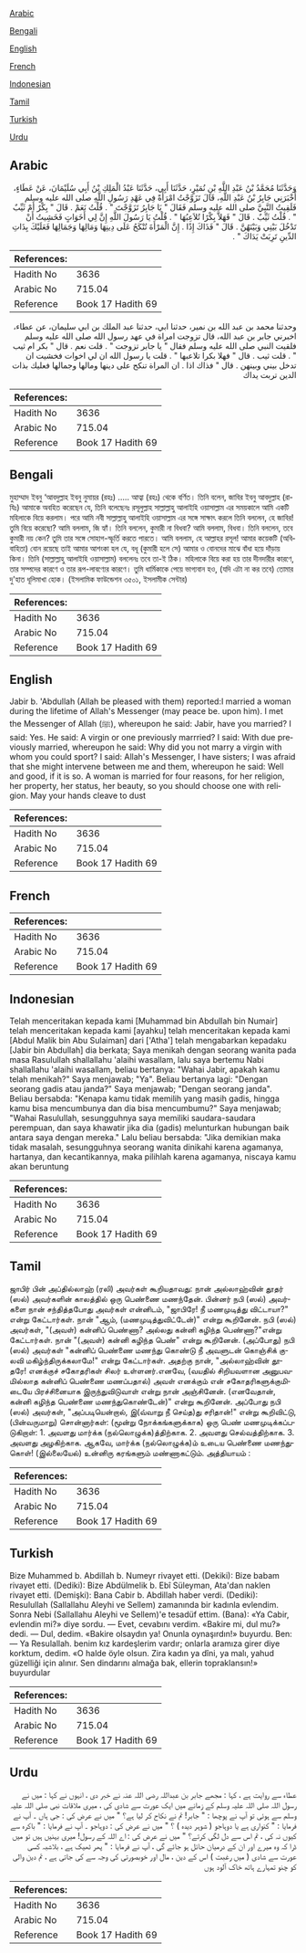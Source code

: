 [Arabic](#arabic)

[Bengali](#bengali)

[English](#english)

[French](#french)

[Indonesian](#indonesian)

[Tamil](#tamil)

[Turkish](#turkish)

[Urdu](#urdu)

## Arabic


<div dir="rtl" lang="ar" style={{fontSize:'larger',backgroundColor:'#f8f9fa',padding:20}}>
وَحَدَّثَنَا مُحَمَّدُ بْنُ عَبْدِ اللَّهِ بْنِ نُمَيْرٍ، حَدَّثَنَا أَبِي، حَدَّثَنَا عَبْدُ الْمَلِكِ بْنُ أَبِي سُلَيْمَانَ، عَنْ عَطَاءٍ، أَخْبَرَنِي جَابِرُ بْنُ عَبْدِ اللَّهِ، قَالَ تَزَوَّجْتُ امْرَأَةً فِي عَهْدِ رَسُولِ اللَّهِ صلى الله عليه وسلم فَلَقِيتُ النَّبِيَّ صلى الله عليه وسلم فَقَالَ ‏"‏ يَا جَابِرُ تَزَوَّجْتَ ‏"‏ ‏.‏ قُلْتُ نَعَمْ ‏.‏ قَالَ ‏"‏ بِكْرٌ أَمْ ثَيِّبٌ ‏"‏ ‏.‏ قُلْتُ ثَيِّبٌ ‏.‏ قَالَ ‏"‏ فَهَلاَّ بِكْرًا تُلاَعِبُهَا ‏"‏ ‏.‏ قُلْتُ يَا رَسُولَ اللَّهِ إِنَّ لِي أَخَوَاتٍ فَخَشِيتُ أَنْ تَدْخُلَ بَيْنِي وَبَيْنَهُنَّ ‏.‏ قَالَ ‏"‏ فَذَاكَ إِذًا ‏.‏ إِنَّ الْمَرْأَةَ تُنْكَحُ عَلَى دِينِهَا وَمَالِهَا وَجَمَالِهَا فَعَلَيْكَ بِذَاتِ الدِّينِ تَرِبَتْ يَدَاكَ ‏"‏ ‏.‏
</div>
<div style={{backgroundColor:'#f8f9fa',padding:20, marginBottom: 10}}><table> <thead> <tr> <th>References:</th> <th></th> </tr> </thead> <tbody><tr><td>Hadith No</td><td>3636</td></tr><tr><td>Arabic No</td><td>715.04</td></tr><tr><td>Reference</td><td>Book 17 Hadith 69</td></tr></tbody></table></div>


<div dir="rtl" lang="ar" style={{fontSize:'larger',backgroundColor:'#f8f9fa',padding:20}}>
وحدثنا محمد بن عبد الله بن نمير، حدثنا ابي، حدثنا عبد الملك بن ابي سليمان، عن عطاء، اخبرني جابر بن عبد الله، قال تزوجت امراة في عهد رسول الله صلى الله عليه وسلم فلقيت النبي صلى الله عليه وسلم فقال " يا جابر تزوجت " . قلت نعم . قال " بكر ام ثيب " . قلت ثيب . قال " فهلا بكرا تلاعبها " . قلت يا رسول الله ان لي اخوات فخشيت ان تدخل بيني وبينهن . قال " فذاك اذا . ان المراة تنكح على دينها ومالها وجمالها فعليك بذات الدين تربت يداك
</div>
<div style={{backgroundColor:'#f8f9fa',padding:20, marginBottom: 10}}><table> <thead> <tr> <th>References:</th> <th></th> </tr> </thead> <tbody><tr><td>Hadith No</td><td>3636</td></tr><tr><td>Arabic No</td><td>715.04</td></tr><tr><td>Reference</td><td>Book 17 Hadith 69</td></tr></tbody></table></div>

## Bengali


<div dir="ltr" lang="bn" style={{fontSize:'larger',backgroundColor:'#f8f9fa',padding:20}}>
মুহাম্মাদ ইবনু ‘আবদুল্লাহ ইবনু নুমায়র (রহঃ) ..... আত্বা (রহঃ) থেকে বর্ণিত। তিনি বলেন, জাবির ইবনু আবদুল্লাহ (রাযিঃ) আমাকে অবহিত করেছেন যে, তিনি বলেছেনঃ রসূলুল্লাহ সাল্লাল্লাহু আলাইহি ওয়াসাল্লাম এর সময়কালে আমি একটি মহিলাকে বিয়ে করলাম। পরে আমি নবী সাল্লাল্লাহু আলাইহি ওয়াসাল্লাম এর সঙ্গে সাক্ষাৎ করলে তিনি বললেন, হে জাবির! তুমি বিয়ে করেছো? আমি বললাম, জি হ্যাঁ। তিনি বললেন, কুমারী না বিধবা? আমি বললাম, বিধবা। তিনি বললেন, তবে কুমারী নয় কেন? তুমি তার সঙ্গে সোহাগ-স্ফূর্তি করতে পারতে। আমি বললাম, হে আল্লাহর রসূল! আমার কয়েকটি (অবিবাহিতা) বোন রয়েছে তাই আমার আশংকা হল যে, বধূ (কুমারী হলে সে) আমার ও বোনদের মাঝে বাঁধা হয়ে দাঁড়ায় কিনা। তিনি (সাল্লাল্লাহু আলাইহি ওয়াসাল্লাম) বললেনঃ তবে তা-ই ঠিক। মহিলাকে বিয়ে করা হয় তার দীনদারীর কারণে, তার সম্পদের কারণে ও তার রূপ-লাবণ্যের কারণে। তুমি ধাৰ্মিকাকে পেয়ে ভাগ্যবান হও, (যদি এটা না কর তবে) তোমার দু'হাত ধূলিমাখা হোক। (ইসলামিক ফাউন্ডেশন ৩৫০১, ইসলামীক সেন্টার)
</div>
<div style={{backgroundColor:'#f8f9fa',padding:20, marginBottom: 10}}><table> <thead> <tr> <th>References:</th> <th></th> </tr> </thead> <tbody><tr><td>Hadith No</td><td>3636</td></tr><tr><td>Arabic No</td><td>715.04</td></tr><tr><td>Reference</td><td>Book 17 Hadith 69</td></tr></tbody></table></div>

## English


<div dir="ltr" lang="en" style={{fontSize:'larger',backgroundColor:'#f8f9fa',padding:20}}>
Jabir b. 'Abdullah (Allah be pleased with them) reported:I married a woman during the lifetime of Allah's Messenger (may peace be. upon him). I met the Messenger of Allah (ﷺ), whereupon he said: Jabir, have you married? I said: Yes. He said: A virgin or one previously marrried? I said: With due previously married, whereupon he said: Why did you not marry a virgin with whom you could sport? I said: Allah's Messenger, I have sisters; I was afraid that she might intervene between me and them, whereupon he said: Well and good, if it is so. A woman is married for four reasons, for her religion, her property, her status, her beauty, so you should choose one with religion. May your hands cleave to dust
</div>
<div style={{backgroundColor:'#f8f9fa',padding:20, marginBottom: 10}}><table> <thead> <tr> <th>References:</th> <th></th> </tr> </thead> <tbody><tr><td>Hadith No</td><td>3636</td></tr><tr><td>Arabic No</td><td>715.04</td></tr><tr><td>Reference</td><td>Book 17 Hadith 69</td></tr></tbody></table></div>

## French


<div dir="ltr" lang="fr" style={{fontSize:'larger',backgroundColor:'#f8f9fa',padding:20}}>

</div>
<div style={{backgroundColor:'#f8f9fa',padding:20, marginBottom: 10}}><table> <thead> <tr> <th>References:</th> <th></th> </tr> </thead> <tbody><tr><td>Hadith No</td><td>3636</td></tr><tr><td>Arabic No</td><td>715.04</td></tr><tr><td>Reference</td><td>Book 17 Hadith 69</td></tr></tbody></table></div>

## Indonesian


<div dir="ltr" lang="id" style={{fontSize:'larger',backgroundColor:'#f8f9fa',padding:20}}>
Telah menceritakan kepada kami [Muhammad bin Abdullah bin Numair] telah menceritakan kepada kami [ayahku] telah menceritakan kepada kami [Abdul Malik bin Abu Sulaiman] dari ['Atha'] telah mengabarkan kepadaku [Jabir bin Abdullah] dia berkata; Saya menikah dengan seorang wanita pada masa Rasulullah shallallahu 'alaihi wasallam, lalu saya bertemu Nabi shallallahu 'alaihi wasallam, beliau bertanya: "Wahai Jabir, apakah kamu telah menikah?" Saya menjawab; "Ya". Beliau bertanya lagi: "Dengan seorang gadis atau janda?" Saya menjawab; "Dengan seorang janda". Beliau bersabda: "Kenapa kamu tidak memilih yang masih gadis, hingga kamu bisa mencumbunya dan dia bisa mencumbumu?" Saya menjawab; "Wahai Rasulullah, sesungguhnya saya memiliki saudara-saudara perempuan, dan saya khawatir jika dia (gadis) melunturkan hubungan baik antara saya dengan mereka." Lalu beliau bersabda: "Jika demikian maka tidak masalah, sesungguhnya seorang wanita dinikahi karena agamanya, hartanya, dan kecantikannya, maka pilihlah karena agamanya, niscaya kamu akan beruntung
</div>
<div style={{backgroundColor:'#f8f9fa',padding:20, marginBottom: 10}}><table> <thead> <tr> <th>References:</th> <th></th> </tr> </thead> <tbody><tr><td>Hadith No</td><td>3636</td></tr><tr><td>Arabic No</td><td>715.04</td></tr><tr><td>Reference</td><td>Book 17 Hadith 69</td></tr></tbody></table></div>

## Tamil


<div dir="ltr" lang="ta" style={{fontSize:'larger',backgroundColor:'#f8f9fa',padding:20}}>
ஜாபிர் பின் அப்தில்லாஹ் (ரலி) அவர்கள் கூறியதாவது: நான் அல்லாஹ்வின் தூதர் (ஸல்) அவர்களின் காலத்தில் ஒரு பெண்ணை மணந்தேன். பின்னர் நபி (ஸல்) அவர்களை நான் சந்தித்தபோது அவர்கள் என்னிடம், "ஜாபிரே! நீ மணமுடித்து விட்டாயா?" என்று கேட்டார்கள். நான் "ஆம், (மணமுடித்துவிட்டேன்)" என்று கூறினேன். நபி (ஸல்) அவர்கள், "(அவள்) கன்னிப் பெண்ணா? அல்லது கன்னி கழிந்த பெண்ணா?"என்று கேட்டார்கள். நான் "(அவள்) கன்னி கழிந்த பெண்" என்று கூறினேன். (அப்போது) நபி (ஸல்) அவர்கள் "கன்னிப் பெண்ணை மணந்து கொண்டு நீ அவளுடன் கொஞ்சிக் குலவி மகிழ்ந்திருக்கலாமே!" என்று கேட்டார்கள். அதற்கு நான், "அல்லாஹ்வின் தூதரே! எனக்குச் சகோதரிகள் சிலர் உள்ளனர்.எனவே, (வயதில் சிறியவளான அனுபவமில்லாத கன்னிப் பெண்ணை மணப்பதால்) அவள் எனக்கும் என் சகோதரிகளுக்குமிடையே பிரச்சினையாக இருந்துவிடுவாள் என்று நான் அஞ்சினேன். (எனவேதான், கன்னி கழிந்த பெண்ணை மணந்துகொண்டேன்)" என்று கூறினேன். அப்போது நபி (ஸல்) அவர்கள், "அப்படியென்றால், இ(வ்வாறு நீ செய்த)து சரிதான்!" என்று கூறிவிட்டு, (பின்வருமாறு) சொன்னார்கள்: (மூன்று நோக்கங்களுக்காக) ஒரு பெண் மணமுடிக்கப்படுகிறாள்: 1. அவளது மார்க்க (நல்லொழுக்க)த்திற்காக. 2. அவளது செல்வத்திற்காக. 3. அவளது அழகிற்காக. ஆகவே, மார்க்க (நல்லொழுக்க)ம் உடைய பெண்ணை மணந்துகொள்! (இல்லையேல்) உன்னிரு கரங்களும் மண்ணாகட்டும். அத்தியாயம் :
</div>
<div style={{backgroundColor:'#f8f9fa',padding:20, marginBottom: 10}}><table> <thead> <tr> <th>References:</th> <th></th> </tr> </thead> <tbody><tr><td>Hadith No</td><td>3636</td></tr><tr><td>Arabic No</td><td>715.04</td></tr><tr><td>Reference</td><td>Book 17 Hadith 69</td></tr></tbody></table></div>

## Turkish


<div dir="ltr" lang="tr" style={{fontSize:'larger',backgroundColor:'#f8f9fa',padding:20}}>
Bize Muhammed b. Abdillah b. Numeyr rivayet etti. (Dekiki): Bize babam rivayet etti. (Dediki): Bize Abdülmelik b. Ebî Süleyman, Ata'dan naklen rivayet etti. (Demişki): Bana Cabir b. Abdillah haber verdi. (Dediki): Resulullah (Sallallahu Aleyhi ve Sellem) zamanında bir kadınla evlendim. Sonra Nebi (Sallallahu Aleyhi ve Sellem)'e tesadüf ettim. (Bana): «Ya Cabir, evlendin mi?» diye sordu. — Evet, cevabını verdim. «Bakire mi, dul mu?» dedi. — Dul, dedim. «Bakire olsaydın ya! Onunla oynaşırdın!» buyurdu. Ben: — Ya Resulallah. benim kız kardeşlerim vardır; onlarla aramıza girer diye korktum, dedim. «O halde öyle olsun. Zira kadın ya dîni, ya malı, yahud güzelliği için alınır. Sen dindarını almağa bak, ellerin topraklansın!» buyurdular
</div>
<div style={{backgroundColor:'#f8f9fa',padding:20, marginBottom: 10}}><table> <thead> <tr> <th>References:</th> <th></th> </tr> </thead> <tbody><tr><td>Hadith No</td><td>3636</td></tr><tr><td>Arabic No</td><td>715.04</td></tr><tr><td>Reference</td><td>Book 17 Hadith 69</td></tr></tbody></table></div>

## Urdu


<div dir="rtl" lang="ur" style={{fontSize:'larger',backgroundColor:'#f8f9fa',padding:20}}>
عطاء سے روایت ہے ، کہا : مجھے جابر بن عبداللہ رضی اللہ عنہ نے خبر دی ، انہوں نے کہا : میں نے رسول اللہ صلی اللہ علیہ وسلم کے زمانے میں ایک عورت سے شادی کی ، میری ملاقات نبی صلی اللہ علیہ وسلم سے ہوئی تو آپ نے پوچھا : " جابر! تم نے نکاح کر لیا ہے؟ " میں نے عرض کی : جی ہاں ۔ آپ نے فرمایا : " کنواری ہے یا دوہاجو ( شوہر دیدہ ) ؟ " میں نے عرض کی : دوہاجو ۔ آپ نے فرمایا : " باکرہ سے کیوں نہ کی ، تم اس سے دل لگی کرتے؟ " میں نے عرض کی : اے اللہ کے رسول! میری بہنیں ہیں تو میں ڈرا کہ وہ میرے اور ان کے درمیان حائل ہو جائے گی ، آپ نے فرمایا : " پھر ٹھیک ہے ، بلاشبہ کسی عورت سے شادی ( میں رغبت ) اس کے دین ، مال اور خوبصورتی کی وجہ سے کی جاتی ہے ، تم دین والی کو چنو تمہارے ہاتھ خاک آلود ہوں
</div>
<div style={{backgroundColor:'#f8f9fa',padding:20, marginBottom: 10}}><table> <thead> <tr> <th>References:</th> <th></th> </tr> </thead> <tbody><tr><td>Hadith No</td><td>3636</td></tr><tr><td>Arabic No</td><td>715.04</td></tr><tr><td>Reference</td><td>Book 17 Hadith 69</td></tr></tbody></table></div>